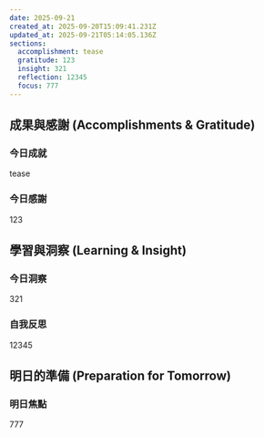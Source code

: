```yaml
---
date: 2025-09-21
created_at: 2025-09-20T15:09:41.231Z
updated_at: 2025-09-21T05:14:05.136Z
sections:
  accomplishment: tease
  gratitude: 123
  insight: 321
  reflection: 12345
  focus: 777
---
```


## 成果與感謝 (Accomplishments & Gratitude)
### 今日成就
tease

### 今日感謝
123

## 學習與洞察 (Learning & Insight)
### 今日洞察
321

### 自我反思
12345

## 明日的準備 (Preparation for Tomorrow)
### 明日焦點
777